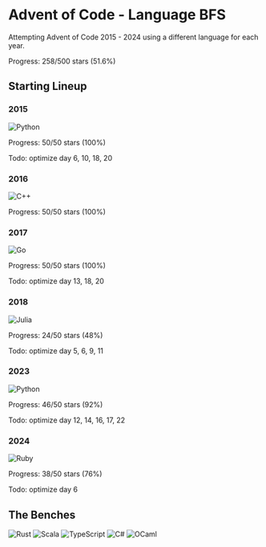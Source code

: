 # Advent of Code - Language BFS

Attempting Advent of Code 2015 - 2024 using a different language for each year.

Progress: 258/500 stars (51.6%)

## Starting Lineup

### 2015

![Python](https://img.shields.io/badge/python-3670A0?style=for-the-badge&logo=python&logoColor=ffdd54)

Progress: 50/50 stars (100%)

Todo: optimize day 6, 10, 18, 20

### 2016

![C++](https://img.shields.io/badge/c++-%2300599C.svg?style=for-the-badge&logo=c%2B%2B&logoColor=white)

Progress: 50/50 stars (100%)

### 2017

![Go](https://img.shields.io/badge/go-%2300ADD8.svg?style=for-the-badge&logo=go&logoColor=white)

Progress: 50/50 stars (100%)

Todo: optimize day 13, 18, 20

### 2018

![Julia](https://img.shields.io/badge/-Julia-9558B2?style=for-the-badge&logo=julia&logoColor=white)

Progress: 24/50 stars (48%)

Todo: optimize day 5, 6, 9, 11

### 2023

![Python](https://img.shields.io/badge/python-3670A0?style=for-the-badge&logo=python&logoColor=ffdd54)

Progress: 46/50 stars (92%)

Todo: optimize day 12, 14, 16, 17, 22

### 2024

![Ruby](https://img.shields.io/badge/ruby-%23CC342D.svg?style=for-the-badge&logo=ruby&logoColor=white)

Progress: 38/50 stars (76%)

Todo: optimize day 6

## The Benches

![Rust](https://img.shields.io/badge/rust-%23000000.svg?style=for-the-badge&logo=rust&logoColor=white)
![Scala](https://img.shields.io/badge/scala-%23DC322F.svg?style=for-the-badge&logo=scala&logoColor=white)
![TypeScript](https://img.shields.io/badge/typescript-%23007ACC.svg?style=for-the-badge&logo=typescript&logoColor=white)
![C#](https://img.shields.io/badge/c%23-%23239120.svg?style=for-the-badge&logo=csharp&logoColor=white)
![OCaml](https://img.shields.io/badge/OCaml-%23E98407.svg?style=for-the-badge&logo=ocaml&logoColor=white)


